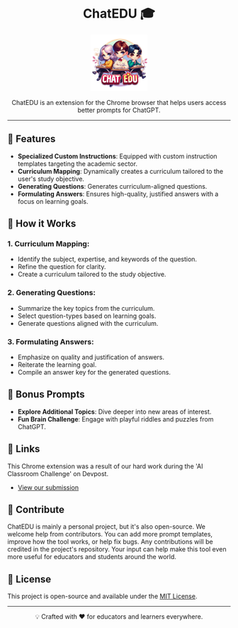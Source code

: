 <h1 align="center">ChatEDU 🎓</h1>
<p align="center">
  <img src="icon128.png" alt="ChatEDU Icon" width="128px" height="128px">
</p>
<p align="center">
  ChatEDU is an extension for the Chrome browser that helps users access better prompts for ChatGPT.
</p>

---

## 🎯 Features

- **Specialized Custom Instructions**: Equipped with custom instruction templates targeting the academic sector.
- **Curriculum Mapping**: Dynamically creates a curriculum tailored to the user's study objective.
- **Generating Questions**: Generates curriculum-aligned questions.
- **Formulating Answers**: Ensures high-quality, justified answers with a focus on learning goals.

## 🚀 How it Works

### 1. Curriculum Mapping:
   - Identify the subject, expertise, and keywords of the question.
   - Refine the question for clarity.
   - Create a curriculum tailored to the study objective.

### 2. Generating Questions:
   - Summarize the key topics from the curriculum.
   - Select question-types based on learning goals.
   - Generate questions aligned with the curriculum.

### 3. Formulating Answers:
   - Emphasize on quality and justification of answers.
   - Reiterate the learning goal.
   - Compile an answer key for the generated questions.

## 🎉 Bonus Prompts
- **Explore Additional Topics**: Dive deeper into new areas of interest.
- **Fun Brain Challenge**: Engage with playful riddles and puzzles from ChatGPT.

## 🔗 Links

This Chrome extension was a result of our hard work during the 'AI Classroom Challenge' on Devpost. 
- [View our submission](https://devpost.com/software/chat-edu)


## 🤝 Contribute

ChatEDU is mainly a personal project, but it's also open-source. We welcome help from contributors. You can add more prompt templates, improve how the tool works, or help fix bugs. Any contributions will be credited in the project's repository. Your input can help make this tool even more useful for educators and students around the world.

## 📜 License

This project is open-source and available under the [MIT License](LICENSE).

---

<p align="center">
  💡 Crafted with ❤️ for educators and learners everywhere.
</p>
